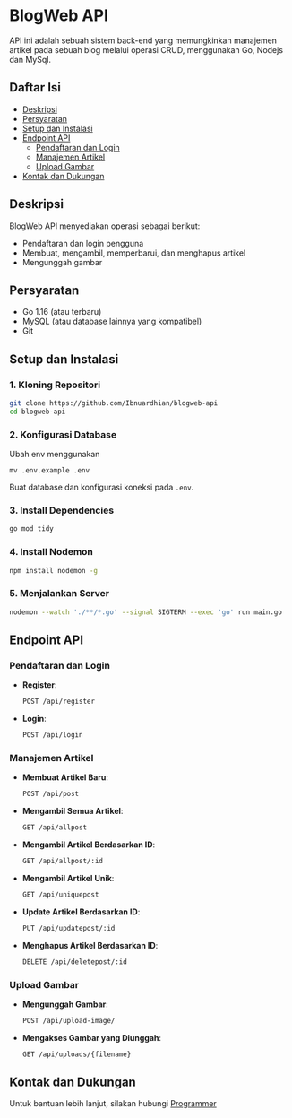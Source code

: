 # BlogWeb API

API ini adalah sebuah sistem back-end yang memungkinkan manajemen artikel pada sebuah blog melalui operasi CRUD, menggunakan Go, Nodejs dan MySql.

## Daftar Isi

- [Deskripsi](#deskripsi)
- [Persyaratan](#persyaratan)
- [Setup dan Instalasi](#setup-dan-instalasi)
- [Endpoint API](#endpoint-api)
  - [Pendaftaran dan Login](#pendaftaran-dan-login)
  - [Manajemen Artikel](#manajemen-artikel)
  - [Upload Gambar](#upload-gambar)
- [Kontak dan Dukungan](#kontak-dan-dukungan)

## Deskripsi

BlogWeb API menyediakan operasi sebagai berikut:
- Pendaftaran dan login pengguna
- Membuat, mengambil, memperbarui, dan menghapus artikel
- Mengunggah gambar

## Persyaratan
- Go 1.16 (atau terbaru)
- MySQL (atau database lainnya yang kompatibel)
- Git

## Setup dan Instalasi

### 1. Kloning Repositori
```sh
git clone https://github.com/Ibnuardhian/blogweb-api
cd blogweb-api
```

### 2. Konfigurasi Database
Ubah env menggunakan 
```
mv .env.example .env
```
Buat database dan konfigurasi koneksi pada `.env`.

### 3. Install Dependencies
```sh
go mod tidy
```

### 4. Install Nodemon
```sh
npm install nodemon -g
```
### 5. Menjalankan Server
```sh
nodemon --watch './**/*.go' --signal SIGTERM --exec 'go' run main.go
```

## Endpoint API

### Pendaftaran dan Login
- **Register**: 
  ```sh
  POST /api/register
  ```

- **Login**: 
  ```sh
  POST /api/login
  ```

### Manajemen Artikel
- **Membuat Artikel Baru**: 
  ```sh
  POST /api/post
  ```

- **Mengambil Semua Artikel**: 
  ```sh
  GET /api/allpost
  ```

- **Mengambil Artikel Berdasarkan ID**: 
  ```sh
  GET /api/allpost/:id
  ```

- **Mengambil Artikel Unik**: 
  ```sh
  GET /api/uniquepost
  ```

- **Update Artikel Berdasarkan ID**: 
  ```sh
  PUT /api/updatepost/:id
  ```

- **Menghapus Artikel Berdasarkan ID**: 
  ```sh
  DELETE /api/deletepost/:id
  ```

### Upload Gambar
- **Mengunggah Gambar**: 
  ```sh
  POST /api/upload-image/
  ```

- **Mengakses Gambar yang Diunggah**: 
  ```sh
  GET /api/uploads/{filename}
  ```

## Kontak dan Dukungan

Untuk bantuan lebih lanjut, silakan hubungi [Programmer](https://mail.google.com/mail/u/0/?view=cm&tf=1&fs=1&to=ibnuardhian@gmail.com)

